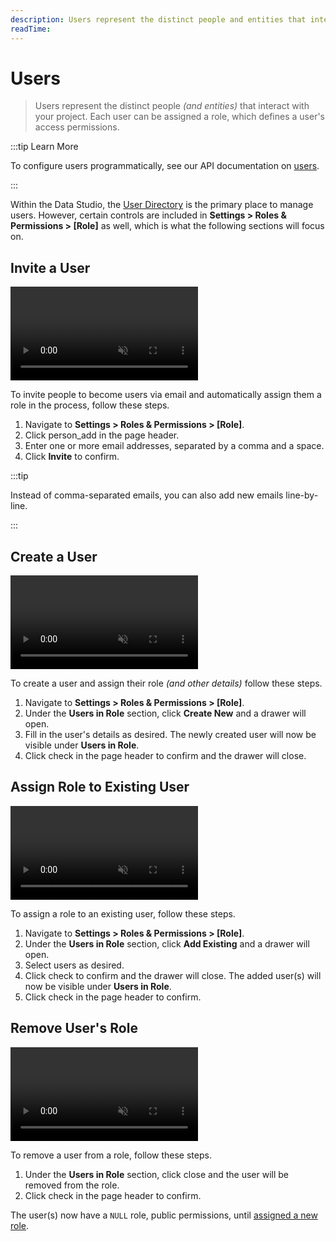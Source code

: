 ```yaml
---
description: Users represent the distinct people and entities that interact with your project.
readTime:
---
```


# Users

> Users represent the distinct people _(and entities)_ that interact with your project. Each user can be assigned a
> role, which defines a user's access permissions.

:::tip Learn More

To configure users programmatically, see our API documentation on [users](/reference/system/users).

:::

Within the Data Studio, the [User Directory](/user-guide/user-management/user-directory) is the primary place to manage users. However,
certain controls are included in **Settings > Roles & Permissions > [Role]** as well, which is what the following
sections will focus on.

## Invite a User

<video title="Invite a User" autoplay playsinline muted loop controls>
	<source src="https://cdn.directus.io/docs/v9/configuration/users-roles-permissions/users-20220909/invite-a-user-20220907A.mp4" type="video/mp4" />
</video>

To invite people to become users via email and automatically assign them a role in the process, follow these steps.

1. Navigate to **Settings > Roles & Permissions > [Role]**.
2. Click <span mi btn muted>person_add</span> in the page header.
3. Enter one or more email addresses, separated by a comma and a space.
4. Click **Invite** to confirm.

:::tip

Instead of comma-separated emails, you can also add new emails line-by-line.

:::

## Create a User

<video title="Create a User" autoplay playsinline muted loop controls>
	<source src="https://cdn.directus.io/docs/v9/configuration/users-roles-permissions/users-20220909/create-new-user-20220907A.mp4" type="video/mp4" />
</video>

To create a user and assign their role _(and other details)_ follow these steps.

1. Navigate to **Settings > Roles & Permissions > [Role]**.
2. Under the **Users in Role** section, click **Create New** and a drawer will open.
3. Fill in the user's details as desired. The newly created user will now be visible under **Users in Role**.
4. Click <span mi btn>check</span> in the page header to confirm and the drawer will close.

## Assign Role to Existing User

<video title="Add an Existing User" autoplay playsinline muted loop controls>
	<source src="https://cdn.directus.io/docs/v9/configuration/users-roles-permissions/users-20220909/assign-to-existing-role-20220909A.mp4" type="video/mp4" />
</video>

To assign a role to an existing user, follow these steps.

1. Navigate to **Settings > Roles & Permissions > [Role]**.
2. Under the **Users in Role** section, click **Add Existing** and a drawer will open.
3. Select users as desired.
4. Click <span mi btn>check</span> to confirm and the drawer will close. The added user(s) will now be visible under
   **Users in Role**.
5. Click <span mi btn>check</span> in the page header to confirm.

## Remove User's Role

<video title="Remove User from Role" autoplay playsinline muted loop controls>
	<source src="https://cdn.directus.io/docs/v9/configuration/users-roles-permissions/users-20220909/remove-user-role-20220908A.mp4" type="video/mp4" />
</video>

To remove a user from a role, follow these steps.

1. Under the **Users in Role** section, click <span mi icon dngr>close</span> and the user will be removed from the
   role.
2. Click <span mi btn>check</span> in the page header to confirm.

The user(s) now have a `NULL` role, public permissions, until [assigned a new role](#assign-role-to-existing-user).
